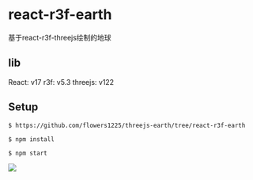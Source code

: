 # react-r3f-earth

基于react-r3f-threejs绘制的地球


## lib

React: v17
r3f: v5.3
threejs: v122


## Setup

```
$ https://github.com/flowers1225/threejs-earth/tree/react-r3f-earth

$ npm install

$ npm start

```

![](https://github.com/flowers1225/threejs-earth/blob/react-r3f-earth/readme-img.jpg)
